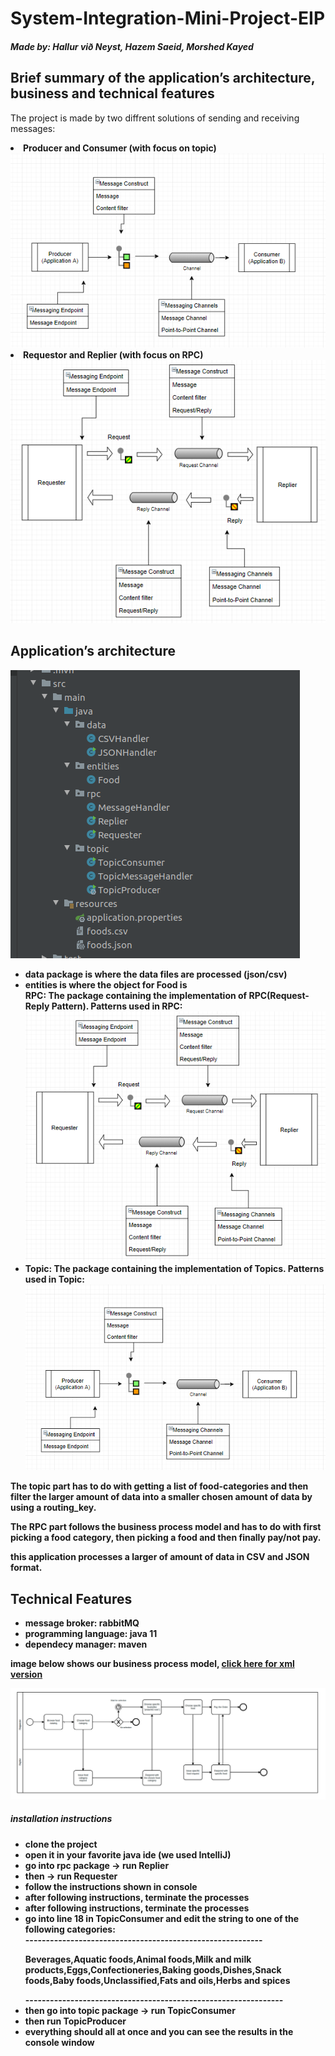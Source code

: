 # System-Integration-Mini-Project-EIP

<h5>Made by: Hallur við Neyst, Hazem Saeid, Morshed Kayed</h5>

<h2>Brief summary of the application’s architecture, business and technical features</h2>

<p>
The project is made by two diffrent solutions of sending and receiving messages:
  <li><strong>Producer and Consumer (with focus on topic)</strong</li>
  <img src="https://github.com/Mokayed/System-Integration-Mini-Project-EIP/blob/master/TOPIC.PNG"/>
  <li><strong>Requestor and Replier (with focus on RPC)</strong></li>
  <img src="https://github.com/Mokayed/System-Integration-Mini-Project-EIP/blob/master/rpc.PNG"/>
    
  <h2>Application’s architecture</h2>
  <img src="https://github.com/Mokayed/System-Integration-Mini-Project-EIP/blob/master/image.png"/>
  
  <ul>
  <li>
  data package is where the data files are processed (json/csv)
  </li>
  <li>
  entities is where the object for Food is
  </li>
  RPC: The package containing the implementation of RPC(Request-Reply Pattern). 
  Patterns used in RPC: 
  <img src="https://github.com/Mokayed/System-Integration-Mini-Project-EIP/blob/master/rpc.PNG"/>
  <li>
  Topic: The package containing the implementation of Topics.
    Patterns used in Topic: 
    <img src="https://github.com/Mokayed/System-Integration-Mini-Project-EIP/blob/master/TOPIC.PNG"/>
  </li>
</ul>
  
  The topic part has to do with getting a list of food-categories and then filter the larger
  amount of data into a smaller chosen amount of data by using a routing_key.
  
  The RPC part follows the business process model and has to do with first picking a food category,
  then picking a food and then finally pay/not pay.
  
  this application processes a larger of amount of data in CSV and JSON format.
  
  <h2>Technical Features</h2>
  
  <ul>
  <li>message broker: rabbitMQ</li>
  <li>programming language: java 11</li>
  <li>dependecy manager: maven</li>
</ul>


  
image below shows our business process model, <a href="https://github.com/Mokayed/System-Integration-Mini-Project-EIP/blob/master/diagram.bpmn">click here for xml version</a>
</p>
<img src="https://github.com/Mokayed/System-Integration-Mini-Project-EIP/blob/master/bmpn.png"/>


<h5>installation instructions</h5>
<ul>
  <li>clone the project</li>
  <li>open it in your favorite java ide (we used IntelliJ)</li>
  <li>go into rpc package -> run Replier </li> 
  <li>then -> run Requester</li>
  <li>follow the instructions shown in console</li>
  <li>after following instructions, terminate the processes</li>
  <li>after following instructions, terminate the processes</li>
  <li>go into line 18 in TopicConsumer and edit the string to one of the following categories:</li>
  ----------------------------------------------------------
  <p>Beverages,Aquatic foods,Animal foods,Milk and milk products,Eggs,Confectioneries,Baking goods,Dishes,Snack foods,Baby foods,Unclassified,Fats and oils,Herbs and spices</p>
  ---------------------------------------------------------------
  <li>then go into topic package -> run TopicConsumer </li>
  <li>then run TopicProducer</li>
  <li>everything should all at once and you can see the results in the console window</li>
</ul>


